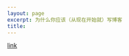 ```yaml
---
layout: page
excerpt: 为什么你应该（从现在开始就）写博客
title: 
---
```


[link](http://mindhacks.cn/2009/02/15/why-you-should-start-blogging-now/)

